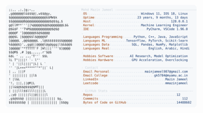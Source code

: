 <picture>
  <source srcset="https://raw.githubusercontent.com/mmazinjameel/mmazinjameel/main/dark_mode.svg?v=1755478699" media="(prefers-color-scheme: dark)">
  <img src="https://raw.githubusercontent.com/mmazinjameel/mmazinjameel/main/light_mode.svg?v=1755478699">
</picture>
